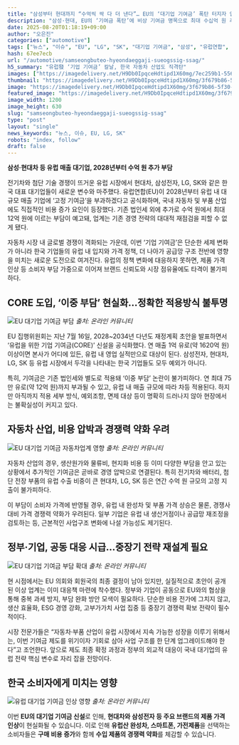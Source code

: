 ```yaml
---
title: "삼성부터 현대까지 “수억씩 싹 다 더 낸다”… EU의 ‘대기업 기여금’ 폭탄 터지자 업계 ‘날벼락’"
description: "삼성·현대, EU의 ‘기여금 폭탄’에 비상 기여금 명목으로 최대 수십억 원 추가 부담 ..."
date: 2025-08-20T01:18:19+09:00
author: "오은진"
categories: ["automotive"]
tags: ["뉴스", "이슈", "EU", "LG", "SK", "대기업 기여금", "삼성", "유럽연합", "현대", "글로벌자동차시장", "자동차기업재무"]
hash: 67ee7ecb
url: "/automotive/samseongbuteo-hyeondaeggaji-sueogssig-ssag/"
h5_summary: "유럽發 ‘기업 기여금’ 칼날, 한국 자동차 산업도 직격탄"
images: ["https://imagedelivery.net/H9Db0IpqceHdtipd1X60mg/7ec259b1-5560-45f8-0a8b-50b91218ec00/public", "https://imagedelivery.net/H9Db0IpqceHdtipd1X60mg/3f679b86-5f30-4a0e-9d7e-447068b1d000/public", "https://imagedelivery.net/H9Db0IpqceHdtipd1X60mg/3e402691-38ff-458e-9f4f-263e780a6d00/public", "https://imagedelivery.net/H9Db0IpqceHdtipd1X60mg/c3749a83-7896-4f4d-9992-0ddd5d733700/public", "https://imagedelivery.net/H9Db0IpqceHdtipd1X60mg/b5327e54-ff70-46bb-9d65-e5c2bc2b0600/public"]
thumbnail: "https://imagedelivery.net/H9Db0IpqceHdtipd1X60mg/3f679b86-5f30-4a0e-9d7e-447068b1d000/public"
image: "https://imagedelivery.net/H9Db0IpqceHdtipd1X60mg/3f679b86-5f30-4a0e-9d7e-447068b1d000/public"
featured_image: "https://imagedelivery.net/H9Db0IpqceHdtipd1X60mg/3f679b86-5f30-4a0e-9d7e-447068b1d000/public"
image_width: 1200
image_height: 630
slug: "samseongbuteo-hyeondaeggaji-sueogssig-ssag"
type: "post"
layout: "single"
news_keywords: "뉴스, 이슈, EU, LG, SK"
robots: "index, follow"
draft: false
---
```


**삼성·현대차 등 유럽 매출 대기업, 2028년부터 수억 원 추가 부담**

전기차와 첨단 기술 경쟁이 뜨거운 유럽 시장에서 현대차, 삼성전자, LG, SK와 같은 한국 대표 대기업들이 새로운 변수와 마주했다. 유럽연합(EU)이 2028년부터 유럽 내 대규모 매출 기업에 ‘고정 기여금’을 부과하겠다고 공식화하며, 국내 자동차 및 부품 산업에도 직접적인 비용 증가 요인이 등장했다. 기존 법인세 외에 추가로 수억 원에서 최대 12억 원에 이르는 부담이 예고돼, 업계는 기존 경영 전략의 대대적 재점검을 피할 수 없게 됐다.

자동차 시장 내 글로벌 경쟁이 격화되는 가운데, 이번 ‘기업 기여금’은 단순한 세제 변화가 아니라 한국 기업들의 유럽 내 입지와 가격 정책, 더 나아가 공급망 구조 전반에 영향을 미치는 새로운 도전으로 여겨진다. 유럽의 정책 변화에 대응하지 못하면, 제품 가격 인상 등 소비자 부담 가중으로 이어져 브랜드 신뢰도와 시장 점유율에도 타격이 불가피하다.

## CORE 도입, ‘이중 부담’ 현실화…정확한 적용방식 불투명

![EU 대기업 기여금 부담](https://imagedelivery.net/H9Db0IpqceHdtipd1X60mg/b5327e54-ff70-46bb-9d65-e5c2bc2b0600/public)
*출처: 온라인 커뮤니티*


EU 집행위원회는 지난 7월 16일, 2028~2034년 다년도 재정계획 초안을 발표하면서 ‘유럽을 위한 기업 기여금(CORE)’ 신설을 공식화했다. 연 매출 1억 유로(약 1620억 원) 이상이면 본사가 어디에 있든, 유럽 내 영업 실적만으로 대상이 된다. 삼성전자, 현대차, LG, SK 등 유럽 시장에서 두각을 나타내는 한국 기업들도 모두 예외가 아니다.

특히, 기여금은 기존 법인세와 별도로 적용돼 ‘이중 부담’ 논란이 불가피하다. 연 최대 75만 유로(약 12억 원)까지 부과될 수 있고, 유럽 내 매출 규모에 따라 차등 적용된다. 하지만 아직까지 적용 세부 방식, 예외조항, 면제 대상 등이 명확히 드러나지 않아 현장에서는 불확실성이 커지고 있다.

## 자동차 산업, 비용 압박과 경쟁력 약화 우려

![EU 대기업 기여금 자동차업계 영향](https://imagedelivery.net/H9Db0IpqceHdtipd1X60mg/3e402691-38ff-458e-9f4f-263e780a6d00/public)
*출처: 온라인 커뮤니티*


자동차 산업의 경우, 생산원가와 물류비, 현지화 비용 등 이미 다양한 부담을 안고 있는 상황에서 추가적인 기여금은 곧바로 경영 압박으로 연결된다. 특히 전기차와 배터리, 첨단 전장 부품의 유럽 수출 비중이 큰 현대차, LG, SK 등은 연간 수억 원 규모의 고정 지출이 불가피하다.

이 부담이 소비자 가격에 반영될 경우, 유럽 내 완성차 및 부품 가격 상승은 물론, 경쟁사 대비 가격 경쟁력 약화가 우려된다. 일부 기업은 유럽 내 생산거점이나 공급망 재조정을 검토하는 등, 근본적인 사업구조 변화에 나설 가능성도 제기된다.

## 정부·기업, 공동 대응 시급…중장기 전략 재설계 필요

![EU 대기업 기여금 부담 확대](https://imagedelivery.net/H9Db0IpqceHdtipd1X60mg/7ec259b1-5560-45f8-0a8b-50b91218ec00/public)
*출처: 온라인 커뮤니티*


현 시점에서는 EU 의회와 회원국의 최종 결정이 남아 있지만, 실질적으로 초안이 공개된 이상 업계는 이미 대응책 마련에 착수했다. 정부와 기업이 공동으로 EU와의 협상을 통해 중복 과세 방지, 부담 완화 방안 모색이 필요하다. 단순한 비용 전가에 그치지 않고, 생산 효율화, ESG 경영 강화, 고부가가치 사업 집중 등 중장기 경쟁력 확보 전략이 필수적이다.

시장 전문가들은 “자동차·부품 산업이 유럽 시장에서 지속 가능한 성장을 이루기 위해서는, 이번 기여금 제도를 위기이자 기회로 삼아 사업 구조를 한 단계 업그레이드해야 한다”고 조언한다. 앞으로 제도 최종 확정 과정과 정부의 외교적 대응이 국내 대기업의 유럽 전략 핵심 변수로 자리 잡을 전망이다.

## 한국 소비자에게 미치는 영향

![유럽 대기업 기여금 인상 영향](https://imagedelivery.net/H9Db0IpqceHdtipd1X60mg/c3749a83-7896-4f4d-9992-0ddd5d733700/public)
*출처: 온라인 커뮤니티*

이번 **EU의 대기업 기여금 신설**로 인해, **현대차와 삼성전자 등 주요 브랜드의 제품 가격 인상**이 현실화될 수 있습니다. 이로 인해 **유럽산 완성차, 스마트폰, 가전제품**을 선택하는 소비자들은 **구매 비용 증가**와 함께 **수입 제품의 경쟁력 약화**를 체감할 수 있습니다.

